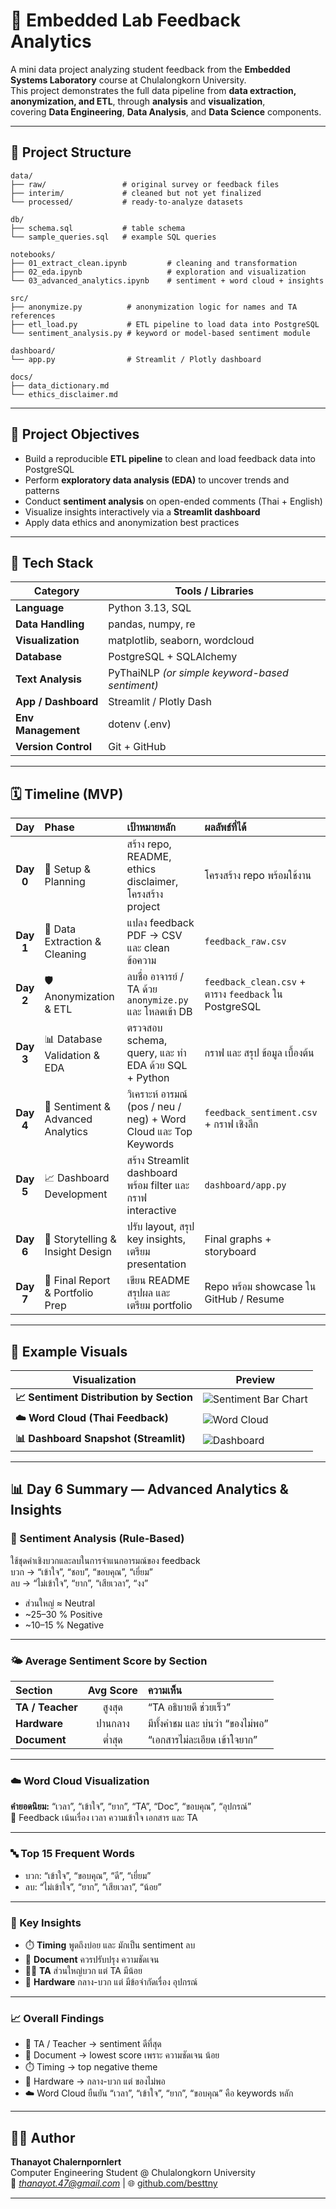 # 🧩 Embedded Lab Feedback Analytics

A mini data project analyzing student feedback from the **Embedded Systems Laboratory** course at Chulalongkorn University.  
This project demonstrates the full data pipeline from **data extraction, anonymization, and ETL**, through **analysis** and **visualization**,  
covering **Data Engineering**, **Data Analysis**, and **Data Science** components.

---

## 📂 Project Structure

```
data/
├── raw/                 # original survey or feedback files
├── interim/             # cleaned but not yet finalized
└── processed/           # ready-to-analyze datasets

db/
├── schema.sql           # table schema
└── sample_queries.sql   # example SQL queries

notebooks/
├── 01_extract_clean.ipynb         # cleaning and transformation
├── 02_eda.ipynb                   # exploration and visualization
└── 03_advanced_analytics.ipynb    # sentiment + word cloud + insights

src/
├── anonymize.py          # anonymization logic for names and TA references
├── etl_load.py           # ETL pipeline to load data into PostgreSQL
└── sentiment_analysis.py # keyword or model-based sentiment module

dashboard/
└── app.py                # Streamlit / Plotly dashboard

docs/
├── data_dictionary.md
└── ethics_disclaimer.md
```

---

## 🎯 Project Objectives
- Build a reproducible **ETL pipeline** to clean and load feedback data into PostgreSQL  
- Perform **exploratory data analysis (EDA)** to uncover trends and patterns  
- Conduct **sentiment analysis** on open-ended comments (Thai + English)  
- Visualize insights interactively via a **Streamlit dashboard**  
- Apply data ethics and anonymization best practices  

---

## 🧰 Tech Stack
| Category | Tools / Libraries |
|-----------|------------------|
| **Language** | Python 3.13, SQL |
| **Data Handling** | pandas, numpy, re |
| **Visualization** | matplotlib, seaborn, wordcloud |
| **Database** | PostgreSQL + SQLAlchemy |
| **Text Analysis** | PyThaiNLP *(or simple keyword-based sentiment)* |
| **App / Dashboard** | Streamlit / Plotly Dash |
| **Env Management** | dotenv (.env) |
| **Version Control** | Git + GitHub |

---

## 🗓️ Timeline (MVP)
| Day | Phase | เป้าหมายหลัก | ผลลัพธ์ที่ได้ |
|:--:|:--|:--|:--|
| **Day 0** | 🔧 Setup & Planning | สร้าง repo, README, ethics disclaimer, โครงสร้าง project | โครงสร้าง repo พร้อมใช้งาน |
| **Day 1** | 🧹 Data Extraction & Cleaning | แปลง feedback PDF → CSV และ clean ข้อความ | `feedback_raw.csv` |
| **Day 2** | 🛡️ Anonymization & ETL | ลบชื่อ อาจารย์ / TA ด้วย `anonymize.py` และ โหลดเข้า DB | `feedback_clean.csv` + ตาราง `feedback` ใน PostgreSQL |
| **Day 3** | 📊 Database Validation & EDA | ตรวจสอบ schema, query, และ ทำ EDA ด้วย SQL + Python | กราฟ และ สรุป ข้อมูล เบื้องต้น |
| **Day 4** | 🧠 Sentiment & Advanced Analytics | วิเคราะห์ อารมณ์ (pos / neu / neg) + Word Cloud และ Top Keywords | `feedback_sentiment.csv` + กราฟ เชิงลึก |
| **Day 5** | 📈 Dashboard Development | สร้าง Streamlit dashboard พร้อม filter และ กราฟ interactive | `dashboard/app.py` |
| **Day 6** | 🎨 Storytelling & Insight Design | ปรับ layout, สรุป key insights, เตรียม presentation | Final graphs + storyboard |
| **Day 7** | 🚀 Final Report & Portfolio Prep | เขียน README สรุปผล และ เตรียม portfolio | Repo พร้อม showcase ใน GitHub / Resume |

---

## 📸 Example Visuals

| Visualization | Preview |
|----------------|----------|
| **📈 Sentiment Distribution by Section** | ![Sentiment Bar Chart](assets/sentiment_bar.JPG) |
| **☁️ Word Cloud (Thai Feedback)** | ![Word Cloud](assets/wordcloud.png) |
| **📊 Dashboard Snapshot (Streamlit)** | ![Dashboard](assets/dashboard.JPG) |

---

## 📊 Day 6 Summary — Advanced Analytics & Insights

### 🧠 Sentiment Analysis (Rule-Based)
ใช้ชุดคำเชิงบวกและลบในการจำแนกอารมณ์ของ feedback  
บวก → “เข้าใจ”, “ชอบ”, “ขอบคุณ”, “เยี่ยม”  
ลบ → “ไม่เข้าใจ”, “ยาก”, “เสียเวลา”, “งง”  

- ส่วนใหญ่ ≈ Neutral  
- ~25–30 % Positive  
- ~10–15 % Negative  

---

### 🌤️ Average Sentiment Score by Section
| Section | Avg Score | ความเห็น |
|:--|:--:|:--|
| **TA / Teacher** | สูงสุด | “TA อธิบายดี ช่วยเร็ว” |
| **Hardware** | ปานกลาง | มีทั้งคำชม และ บ่นว่า “ของไม่พอ” |
| **Document** | ต่ำสุด | “เอกสารไม่ละเอียด เข้าใจยาก” |

---

### ☁️ Word Cloud Visualization
**คำยอดนิยม:** “เวลา”, “เข้าใจ”, “ยาก”, “TA”, “Doc”, “ขอบคุณ”, “อุปกรณ์”  
💬 Feedback เน้นเรื่อง เวลา ความเข้าใจ เอกสาร และ TA  

---

### 🔤 Top 15 Frequent Words
- บวก: “เข้าใจ”, “ขอบคุณ”, “ดี”, “เยี่ยม”  
- ลบ: “ไม่เข้าใจ”, “ยาก”, “เสียเวลา”, “น้อย”  

---

### 🧩 Key Insights
- ⏱️ **Timing** พูดถึงบ่อย และ มักเป็น sentiment ลบ  
- 📄 **Document** ควรปรับปรุง ความชัดเจน  
- 🙋‍♂️ **TA** ส่วนใหญ่บวก แต่ TA มีน้อย  
- 🔌 **Hardware** กลาง-บวก แต่ มีข้อจำกัดเรื่อง อุปกรณ์  

---

### 📈 Overall Findings
- 🎯 TA / Teacher → sentiment ดีที่สุด  
- 📄 Document → lowest score เพราะ ความชัดเจน น้อย  
- ⏱️ Timing → top negative theme  
- 🔌 Hardware → กลาง-บวก แต่ ของไม่พอ  
- ☁️ Word Cloud ยืนยัน “เวลา”, “เข้าใจ”, “ยาก”, “ขอบคุณ” คือ keywords หลัก  

---

## 👨‍💻 Author
**Thanayot Chalernpornlert**  
Computer Engineering Student @ Chulalongkorn University  
📧 *thanayot.47@gmail.com* | 🌐 [github.com/besttny](https://github.com/besttny)

---